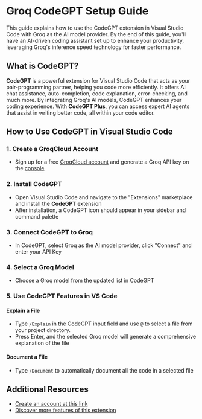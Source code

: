 # Groq CodeGPT Setup Guide
This guide explains how to use the CodeGPT extension in Visual Studio Code with Groq as the AI model provider. By the end of this guide, you'll have an AI-driven coding assistant set up to enhance your productivity, leveraging Groq's inference speed technology for faster performance.

## What is CodeGPT?
**CodeGPT** is a powerful extension for Visual Studio Code that acts as your pair-programming partner, helping you code more efficiently. It offers AI chat assistance, auto-completion, code explanation, error-checking, and much more. By integrating Groq's AI models, CodeGPT enhances your coding experience. With **CodeGPT Plus**, you can access expert AI agents that assist in writing better code, all within your code editor.


## How to Use CodeGPT in Visual Studio Code
### 1. Create a GroqCloud Account
- Sign up for a free [GroqCloud account](https://console.groq.com/playground) and generate a Groq API key on the [console](https://console.groq.com/keys)

### 2. Install CodeGPT
- Open Visual Studio Code and navigate to the "Extensions" marketplace and install the **CodeGPT** extension
- After installation, a CodeGPT icon should appear in your sidebar and command palette

### 3. Connect CodeGPT to Groq
- In CodeGPT, select Groq as the AI model provider, click "Connect" and enter your API Key

### 4. Select a Groq Model
- Choose a Groq model from the updated list in CodeGPT

### 5. Use CodeGPT Features in VS Code
#### Explain a File
- Type `/Explain` in the CodeGPT input field and use `@` to select a file from your project directory.
- Press Enter, and the selected Groq model will generate a comprehensive explanation of the file

#### Document a File
- Type `/Document` to automatically document all the code in a selected file

## Additional Resources
- [Create an account at this link](https://codegpt.co)
- [Discover more features of this extension](https://docs.codegpt.co/docs/tutorial-features/chat_code_gpt)
